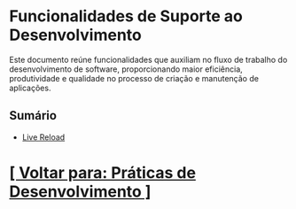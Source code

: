 # Funcionalidades de Suporte ao Desenvolvimento

Este documento reúne funcionalidades que auxiliam no fluxo de trabalho do desenvolvimento de software, proporcionando maior eficiência, produtividade e qualidade no processo de criação e manutenção de aplicações.

## Sumário

- [Live Reload](./2-live-reload.md)

# [[ Voltar para: Práticas de Desenvolvimento ]](../praticas-desenvolvimento.md)